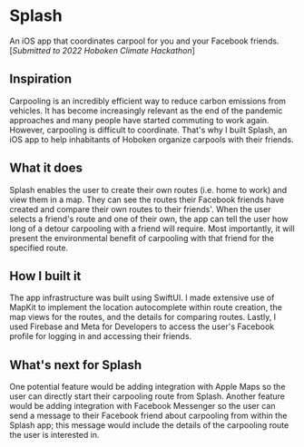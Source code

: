 # Splash

 An iOS app that coordinates carpool for you and your Facebook friends.<br>
[*Submitted to 2022 Hoboken Climate Hackathon*]

## Inspiration

Carpooling is an incredibly efficient way to reduce carbon emissions from vehicles. It has become increasingly relevant as the end of the pandemic approaches and many people have started commuting to work again. However, carpooling is difficult to coordinate. That's why I built Splash, an iOS app to help inhabitants of Hoboken organize carpools with their friends.

## What it does

Splash enables the user to create their own routes (i.e. home to work) and view them in a map. They can see the routes their Facebook friends have created and compare their own routes to their friends'. When the user selects a friend's route and one of their own, the app can tell the user how long of a detour carpooling with a friend will require. Most importantly, it will present the environmental benefit of carpooling with that friend for the specified route.

## How I built it

The app infrastructure was built using SwiftUI. I made extensive use of MapKit to implement the location autocomplete within route creation, the map views for the routes, and the details for comparing routes. Lastly, I used Firebase and Meta for Developers to access the user's Facebook profile for logging in and accessing their friends.

## What's next for Splash

One potential feature would be adding integration with Apple Maps so the user can directly start their carpooling route from Splash. Another feature would be adding integration with Facebook Messenger so the user can send a message to their Facebook friend about carpooling from within the Splash app; this message would include the details of the carpooling route the user is interested in.
